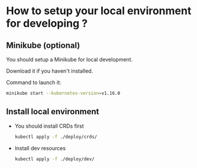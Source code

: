 # How to setup your local environment for developing ?

## Minikube (optional)

You should setup a Minikube for local development.

Download it if you haven't installed.

Command to launch it:

```bash
minikube start --kubernetes-version=v1.16.0
```

## Install local environment

- You should install CRDs first
  ```bash
  kubectl apply -f ./deploy/crds/
  ```
- Install dev resources
  ```bash
  kubectl apply -f ./deploy/dev/
  ```

